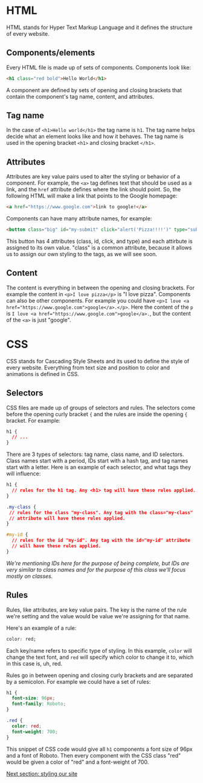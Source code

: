 # HTML 

HTML stands for Hyper Text Markup Language and it defines the structure of
every website.

## Components/elements

Every HTML file is made up of sets of components. Components look like:

```html
<h1 class="red bold">Hello World</h1>
```

A component are defined by sets of opening and closing brackets that contain
the component's tag name, content, and attributes.

## Tag name

In the case of `<h1>Hello world</h1>` the tag name is `h1`. The tag name helps
decide what an element looks like and how it behaves. The tag name is used
in the opening bracket `<h1>` and closing bracket `</h1>`.

## Attributes

Attributes are key value pairs used to alter the styling or behavior of a component.
For example, the `<a>` tag defines text that should be used as a link, and the `href`
attribute defines where the link should point. So, the following HTML will make a
link that points to the Google homepage:

```html
<a href="https://www.google.com">link to google!</a>
```

Components can have many attribute names, for example:

```html
<button class="big" id="my-submit" click="alert('Pizza!!!!')" type="submit">Submit</button>
```

This button has 4 attributes (class, id, click, and type) and each attirbute is
assigned to its own value. "class" is a common attribute, because it allows us to
assign our own styling to the tags, as we will see soon.

## Content

The content is everything in between the opening and closing brackets. For example
the content in `<p>I love pizza</p>`  is "I love pizza". Components can also be
other components. For example you could have 
`<p>I love <a href="https://www.google.com">google</a>.</p>`. Here the content of
the `p` is `I love <a href="https://www.google.com">google</a>.`, but the content
of the `<a>` is just "google".

# CSS

CSS stands for Cascading Style Sheets and its used to define the style of every
website. Everything from text size and position to color and animations is
defined in CSS.

## Selectors

CSS files are made up of groups of selectors and rules. The selectors come before
the opening curly bracket `{` and the rules are inside the opening `{` bracket.
For example:

```css
h1 {
  // ...
}
```

There are 3 types of selectors: tag name, class name, and ID selectors. Class names 
start with a period, IDs start with a hash tag, and tag names start with a letter.
Here is an example of each selector, and what tags they will influence:

```css
h1 {
  // rules for the h1 tag. Any <h1> tag will have these rules applied.
}

.my-class {
 // rules for the class "my-class". Any tag with the class="my-class"
 // attribute will have these rules applied.
}

#my-id {
  // rules for the id "my-id". Any tag with the id="my-id" attribute
  // will have these rules applied.
}
```

*We're mentioning IDs here for the purpose of being complete, but IDs are very
similar to class names and for the purpose of this class we'll focus mostly on
classes.*


## Rules

Rules, like attributes, are key value pairs. The key is the name of the rule
we're setting and the value would be value we're assigning for that name.

Here's an example of a rule:

```css
color: red;
```

Each key/name refers to specific type of styling. In this example, `color`
will change the text font, and `red` will specify which color to change it
to, which in this case is, uh, red.

Rules go in between opening and closing curly brackets and are separated by a
semicolon. For example we could have a set of rules:


```css
h1 {
  font-size: 96px;
  font-family: Roboto;
}

.red {
  color: red;
  font-weight: 700;
}
```

This snippet of CSS code would give all `h1` components a font size of 96px and
a font of Roboto. Then every component with the CSS class "red" would be given
a color of "red" and a font-weight of 700.


[Next section: styling our site](/notes/week1/styling_our_site.md)
